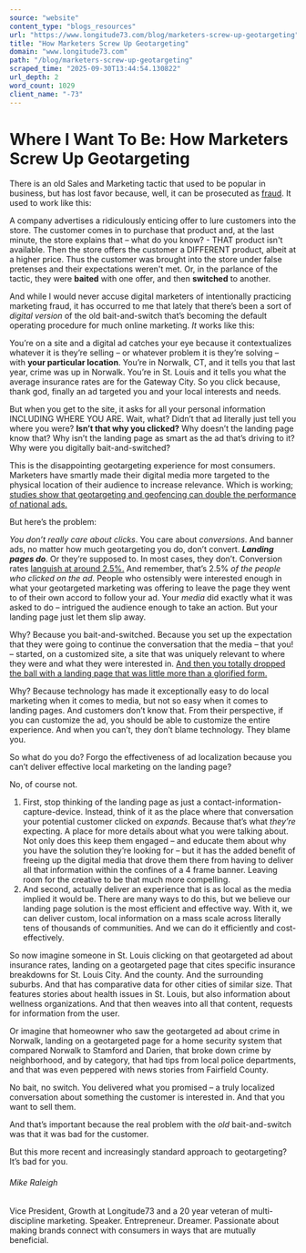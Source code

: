 ```yaml
---
source: "website"
content_type: "blogs_resources"
url: "https://www.longitude73.com/blog/marketers-screw-up-geotargeting"
title: "How Marketers Screw Up Geotargeting"
domain: "www.longitude73.com"
path: "/blog/marketers-screw-up-geotargeting"
scraped_time: "2025-09-30T13:44:54.130822"
url_depth: 2
word_count: 1029
client_name: "-73"
---
```


# Where I Want To Be: How Marketers Screw Up Geotargeting

There is an old Sales and Marketing tactic that used to be popular in business, but has lost favor because, well, it can be prosecuted as [fraud](https://www.consumerreports.org/consumerist/what-is-the-bait-and-switch-and-when-is-it-illegal/). It used to work like this:

A company advertises a ridiculously enticing offer to lure customers into the store. The customer comes in to purchase that product and, at the last minute, the store explains that – what do you know? - THAT product isn't available. Then the store offers the customer a DIFFERENT product, albeit at a higher price. Thus the customer was brought into the store under false pretenses and their expectations weren't met. Or, in the parlance of the tactic, they were **baited** with one offer, and then **switched** to another.

And while I would never accuse digital marketers of intentionally practicing marketing fraud, it has occurred to me that lately that there’s been a sort of _digital version_ of the old bait-and-switch that’s becoming the default operating procedure for much online marketing. _It_ works like this:

You’re on a site and a digital ad catches your eye because it contextualizes whatever it is they’re selling – or whatever problem it is they’re solving – with **your particular location**. You’re in Norwalk, CT, and it tells you that last year, crime was up in Norwalk. You’re in St. Louis and it tells you what the average insurance rates are for the Gateway City. So you click because, thank god, finally an ad targeted you and your local interests and needs.

But when you get to the site, it asks for all your personal information INCLUDING WHERE YOU ARE. Wait, what? Didn’t that ad literally just tell you where you were? **Isn’t that why you clicked?** Why doesn’t the landing page know that? Why isn’t the landing page as smart as the ad that’s driving to it? Why were you digitally bait-and-switched?

This is the disappointing geotargeting experience for most consumers. Marketers have smartly made their digital media more targeted to the physical location of their audience to increase relevance. Which is working; [studies show that geotargeting and geofencing can double the performance of national ads.](http://thecompass.waze.com/2016/07/what-is-good-click-through-rate-for.html)

But here’s the problem:

_You don’t really care about clicks_. You care about _conversions_. And banner ads, no matter how much geotargeting you do, don’t convert. **_Landing pages do_**. Or they’re supposed to. In most cases, they don’t. Conversion rates [languish at around 2.5%.](https://searchengineland.com/7-conversion-rate-truths-will-change-landing-page-optimization-strategy-191083) And remember, that’s 2.5% _of the people who clicked on the ad_. People who ostensibly were interested enough in what your geotargeted marketing was offering to leave the page they went to of their own accord to follow your ad. Your _media_ did exactly what it was asked to do – intrigued the audience enough to take an action. But your landing page just let them slip away.

Why? Because you bait-and-switched. Because you set up the expectation that they were going to continue the conversation that the media – that you! – started, on a customized site, a site that was uniquely relevant to where they were and what they were interested in. [And then you totally dropped the ball with a landing page that was little more than a glorified form.](/blog/marketers-are-your-landing-pages-delivering-on-customer-expectations)

Why? Because technology has made it exceptionally easy to do local marketing when it comes to media, but not so easy when it comes to landing pages. And customers don’t know that. From their perspective, if you can customize the ad, you should be able to customize the entire experience. And when you can’t, they don’t blame technology. They blame you.

So what do you do? Forgo the effectiveness of ad localization because you can’t deliver effective local marketing on the landing page?

No, of course not.

1.  First, stop thinking of the landing page as just a contact-information-capture-device. Instead, think of it as the place where that conversation your potential customer clicked on _expands_. Because that’s what _they’re_ expecting. A place for more details about what you were talking about. Not only does this keep them engaged – and educate them about why you have the solution they’re looking for – but it has the added benefit of freeing up the digital media that drove them there from having to deliver all that information within the confines of a 4 frame banner. Leaving room for the creative to be that much more compelling.
2.  And second, actually deliver an experience that is as local as the media implied it would be. There are many ways to do this, but we believe our landing page solution is the most efficient and effective way. With it, we can deliver custom, local information on a mass scale across literally tens of thousands of communities. And we can do it efficiently and cost-effectively.

So now imagine someone in St. Louis clicking on that geotargeted ad about insurance rates, landing on a geotargeted page that cites specific insurance breakdowns for St. Louis City. And the county. And the surrounding suburbs. And that has comparative data for other cities of similar size. That features stories about health issues in St. Louis, but also information about wellness organizations. And that then weaves into all that content, requests for information from the user.

Or imagine that homeowner who saw the geotargeted ad about crime in Norwalk, landing on a geotargeted page for a home security system that compared Norwalk to Stamford and Darien, that broke down crime by neighborhood, and by category, that had tips from local police departments, and that was even peppered with news stories from Fairfield County.

No bait, no switch. You delivered what you promised – a truly localized conversation about something the customer is interested in. And that you want to sell them.

And that’s important because the real problem with the _old_ bait-and-switch was that it was bad for the customer.

But this more recent and increasingly standard approach to geotargeting? It’s bad for you.

###### Mike Raleigh

Vice President, Growth at Longitude73 and a 20 year veteran of multi-discipline marketing. Speaker. Entrepreneur. Dreamer. Passionate about making brands connect with consumers in ways that are mutually beneficial.